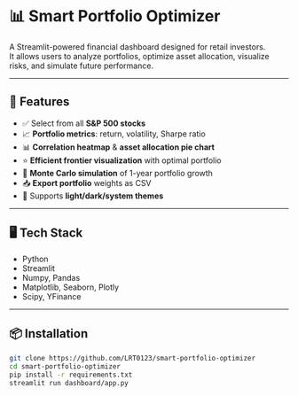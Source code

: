 # 📊 Smart Portfolio Optimizer

A Streamlit-powered financial dashboard designed for retail investors.  
It allows users to analyze portfolios, optimize asset allocation, visualize risks, and simulate future performance.

---

## 🚀 Features

- ✅ Select from all **S&P 500 stocks**
- 📈 **Portfolio metrics**: return, volatility, Sharpe ratio
- 📊 **Correlation heatmap** & **asset allocation pie chart**
- ⭐ **Efficient frontier visualization** with optimal portfolio
- 🔮 **Monte Carlo simulation** of 1-year portfolio growth
- 📥 **Export portfolio** weights as CSV
- 🎨 Supports **light/dark/system themes**

---

## 🖥️ Tech Stack

- Python
- Streamlit
- Numpy, Pandas
- Matplotlib, Seaborn, Plotly
- Scipy, YFinance

---

## 📦 Installation

```bash
git clone https://github.com/LRT0123/smart-portfolio-optimizer
cd smart-portfolio-optimizer
pip install -r requirements.txt
streamlit run dashboard/app.py
